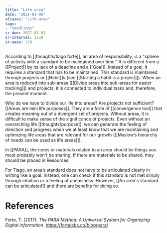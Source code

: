 ```yaml
---
title: "Life area"
date: "2021-01-05"
aliases: "Life-area"
tags:
- "seedlings"
sr-due: 2027-01-01
sr-interval: 1239
sr-ease: 270
---
```


According to [[thoughts/tiago forte]], an area of responsibility, is a "sphere of activity with a standard to be maintained over time." It is different from a [[Project]] by its lack of a deadline and a [[Goal]]. Instead of a goal, it requires a standard that has to be maintained. This standard is maintained through projects or [[Habit]]s (see [[Starting a habit is a project]]). When an area is reduced into sub-areas ([[Divide areas into sub-areas for easier tracking]]) and projects, it is connected to individual tasks and, therefore, the present moment.

Why do we have to divide our life into areas? Are projects not sufficient? [[Areas are mini life purposes]]. They are a form of [[convergence tool]] that creates meaning out of a divergent set of projects. Without areas, it is difficult to make sense of the significance of projects. Even without an overarching life [[thoughts/purpose]], we can generate the feeling of direction and progress when we at least know that we are maintaining and optimizing life areas that are relevant for our growth ([[Maslow’s hierarchy of needs can be used as life areas]]).

In [[PARA]], the notes or materials related to an area should be things you most probably won't be sharing. If there are materials to be shared, they should be placed in Resources.

For Tiago, an area’s standard does not have to be articulated clearly in writing like a goal. Instead, one can check if this standard is not met simply through intuition or a feeling of uneasiness. However, [[An area's standard can be articulated]] and there are benefits for doing so.

# References

Forte, T. (2017). *The PARA Method: A Universal System for Organizing Digital Information*. https://fortelabs.co/blog/para/